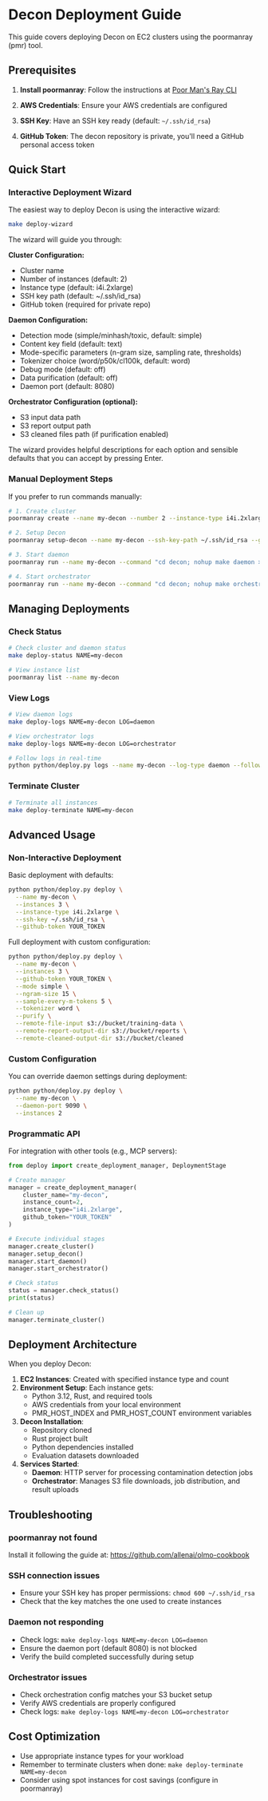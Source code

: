 # Decon Deployment Guide

This guide covers deploying Decon on EC2 clusters using the poormanray (pmr) tool.

## Prerequisites

1. **Install poormanray**: Follow the instructions at [Poor Man's Ray CLI](https://github.com/allenai/olmo-cookbook/blob/main/README.md#poor-mans-ray-cli)

2. **AWS Credentials**: Ensure your AWS credentials are configured

3. **SSH Key**: Have an SSH key ready (default: `~/.ssh/id_rsa`)

4. **GitHub Token**: The decon repository is private, you'll need a GitHub personal access token

## Quick Start

### Interactive Deployment Wizard

The easiest way to deploy Decon is using the interactive wizard:

```bash
make deploy-wizard
```

The wizard will guide you through:

**Cluster Configuration:**
- Cluster name
- Number of instances (default: 2)
- Instance type (default: i4i.2xlarge)
- SSH key path (default: ~/.ssh/id_rsa)
- GitHub token (required for private repo)

**Daemon Configuration:**
- Detection mode (simple/minhash/toxic, default: simple)
- Content key field (default: text)
- Mode-specific parameters (n-gram size, sampling rate, thresholds)
- Tokenizer choice (word/p50k/cl100k, default: word)
- Debug mode (default: off)
- Data purification (default: off)
- Daemon port (default: 8080)

**Orchestrator Configuration (optional):**
- S3 input data path
- S3 report output path
- S3 cleaned files path (if purification enabled)

The wizard provides helpful descriptions for each option and sensible defaults that you can accept by pressing Enter.

### Manual Deployment Steps

If you prefer to run commands manually:

```bash
# 1. Create cluster
poormanray create --name my-decon --number 2 --instance-type i4i.2xlarge

# 2. Setup Decon
poormanray setup-decon --name my-decon --ssh-key-path ~/.ssh/id_rsa --github-token YOUR_TOKEN --detach

# 3. Start daemon
poormanray run --name my-decon --command "cd decon; nohup make daemon > daemon.log 2>&1 & disown" --ssh-key-path ~/.ssh/id_rsa --detach

# 4. Start orchestrator
poormanray run --name my-decon --command "cd decon; nohup make orchestrate > orchestrator.log 2>&1 & disown" --ssh-key-path ~/.ssh/id_rsa --detach
```

## Managing Deployments

### Check Status

```bash
# Check cluster and daemon status
make deploy-status NAME=my-decon

# View instance list
poormanray list --name my-decon
```

### View Logs

```bash
# View daemon logs
make deploy-logs NAME=my-decon LOG=daemon

# View orchestrator logs
make deploy-logs NAME=my-decon LOG=orchestrator

# Follow logs in real-time
python python/deploy.py logs --name my-decon --log-type daemon --follow
```

### Terminate Cluster

```bash
# Terminate all instances
make deploy-terminate NAME=my-decon
```

## Advanced Usage

### Non-Interactive Deployment

Basic deployment with defaults:
```bash
python python/deploy.py deploy \
  --name my-decon \
  --instances 3 \
  --instance-type i4i.2xlarge \
  --ssh-key ~/.ssh/id_rsa \
  --github-token YOUR_TOKEN
```

Full deployment with custom configuration:
```bash
python python/deploy.py deploy \
  --name my-decon \
  --instances 3 \
  --github-token YOUR_TOKEN \
  --mode simple \
  --ngram-size 15 \
  --sample-every-m-tokens 5 \
  --tokenizer word \
  --purify \
  --remote-file-input s3://bucket/training-data \
  --remote-report-output-dir s3://bucket/reports \
  --remote-cleaned-output-dir s3://bucket/cleaned
```

### Custom Configuration

You can override daemon settings during deployment:

```bash
python python/deploy.py deploy \
  --name my-decon \
  --daemon-port 9090 \
  --instances 2
```

### Programmatic API

For integration with other tools (e.g., MCP servers):

```python
from deploy import create_deployment_manager, DeploymentStage

# Create manager
manager = create_deployment_manager(
    cluster_name="my-decon",
    instance_count=2,
    instance_type="i4i.2xlarge",
    github_token="YOUR_TOKEN"
)

# Execute individual stages
manager.create_cluster()
manager.setup_decon()
manager.start_daemon()
manager.start_orchestrator()

# Check status
status = manager.check_status()
print(status)

# Clean up
manager.terminate_cluster()
```

## Deployment Architecture

When you deploy Decon:

1. **EC2 Instances**: Created with specified instance type and count
2. **Environment Setup**: Each instance gets:
   - Python 3.12, Rust, and required tools
   - AWS credentials from your local environment
   - PMR_HOST_INDEX and PMR_HOST_COUNT environment variables
3. **Decon Installation**:
   - Repository cloned
   - Rust project built
   - Python dependencies installed
   - Evaluation datasets downloaded
4. **Services Started**:
   - **Daemon**: HTTP server for processing contamination detection jobs
   - **Orchestrator**: Manages S3 file downloads, job distribution, and result uploads

## Troubleshooting

### poormanray not found
Install it following the guide at: https://github.com/allenai/olmo-cookbook

### SSH connection issues
- Ensure your SSH key has proper permissions: `chmod 600 ~/.ssh/id_rsa`
- Check that the key matches the one used to create instances

### Daemon not responding
- Check logs: `make deploy-logs NAME=my-decon LOG=daemon`
- Ensure the daemon port (default 8080) is not blocked
- Verify the build completed successfully during setup

### Orchestrator issues
- Check orchestration config matches your S3 bucket setup
- Verify AWS credentials are properly configured
- Check logs: `make deploy-logs NAME=my-decon LOG=orchestrator`

## Cost Optimization

- Use appropriate instance types for your workload
- Remember to terminate clusters when done: `make deploy-terminate NAME=my-decon`
- Consider using spot instances for cost savings (configure in poormanray)
